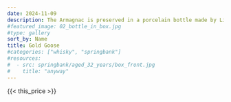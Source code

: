 ```yaml
---
date: 2024-11-09
description: The Armagnac is preserved in a porcelain bottle made by Limoges Castel. The bottle is plated with 22 carat gold, limited to 6,000 copies for 1987.
#featured_image: 02_bottle_in_box.jpg
#type: gallery
sort_by: Name
title: Gold Goose
#categories: ["whisky", "springbank"]
#resources:
#  - src: springbank/aged_32_years/box_front.jpg
#    title: "anyway"
---
```

{{< this_price >}}
